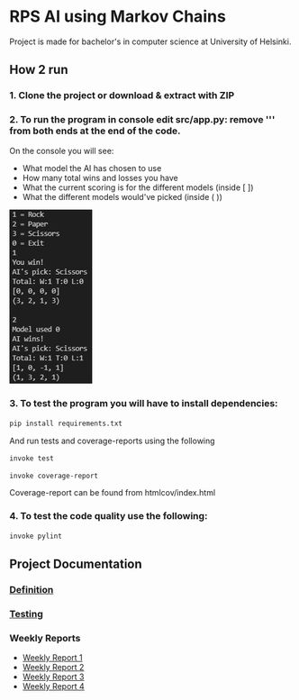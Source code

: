 # RPS AI using Markov Chains
Project is made for bachelor's in computer science at University of Helsinki.

## How 2 run
### 1. Clone the project or download & extract with ZIP
### 2. To run the program in console edit src/app.py: remove ''' from both ends at the end of the code.
On the console you will see:
* What model the AI has chosen to use
* How many total wins and losses you have
* What the current scoring is for the different models (inside [ ])
* What the different models would've picked (inside ( ))

![runonconsole](https://github.com/Sanexi/tira-harjoitustyo/blob/main/documentation/images/temporaryconsole.JPG)

### 3. To test the program you will have to install dependencies:
```bash
pip install requirements.txt
```
And run tests and coverage-reports using the following
```bash
invoke test
```
```bash
invoke coverage-report
```
Coverage-report can be found from htmlcov/index.html
### 4. To test the code quality use the following:
```bash
invoke pylint
```

## Project Documentation
### [Definition](https://github.com/Sanexi/tira-harjoitustyo/blob/main/documentation/definition.md)

### [Testing](https://github.com/Sanexi/tira-harjoitustyo/blob/main/documentation/testing.md)

### Weekly Reports
* [Weekly Report 1](https://github.com/Sanexi/tira-harjoitustyo/blob/main/documentation/weekly_report1.md)
* [Weekly Report 2](https://github.com/Sanexi/tira-harjoitustyo/blob/main/documentation/weekly_report2.md)
* [Weekly Report 3](https://github.com/Sanexi/tira-harjoitustyo/blob/main/documentation/weekly_report3.md)
* [Weekly Report 4](https://github.com/Sanexi/tira-harjoitustyo/blob/main/documentation/weekly_report4.md)
